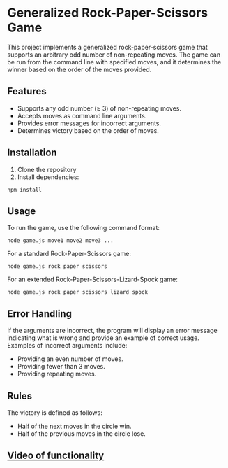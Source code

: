 # Generalized Rock-Paper-Scissors Game

This project implements a generalized rock-paper-scissors game that supports an arbitrary odd number of non-repeating moves. The game can be run from the command line with specified moves, and it determines the winner based on the order of the moves provided.

## Features

- Supports any odd number (≥ 3) of non-repeating moves.
- Accepts moves as command line arguments.
- Provides error messages for incorrect arguments.
- Determines victory based on the order of moves.

## Installation

1. Clone the repository
2. Install dependencies:

```
npm install
```

## Usage

To run the game, use the following command format:

```
node game.js move1 move2 move3 ...
```

For a standard Rock-Paper-Scissors game:

```
node game.js rock paper scissors
```

For an extended Rock-Paper-Scissors-Lizard-Spock game:

```
node game.js rock paper scissors lizard spock
```

## Error Handling

If the arguments are incorrect, the program will display an error message indicating what is wrong and provide an example of correct usage. Examples of incorrect arguments include:

- Providing an even number of moves.
- Providing fewer than 3 moves.
- Providing repeating moves.

## Rules

The victory is defined as follows:

- Half of the next moves in the circle win.
- Half of the previous moves in the circle lose.

## [Video of functionality](https://drive.google.com/file/d/16zABaaRNb2gP9imRyzHNdAo9dDiyojN0/view?usp=sharing)
